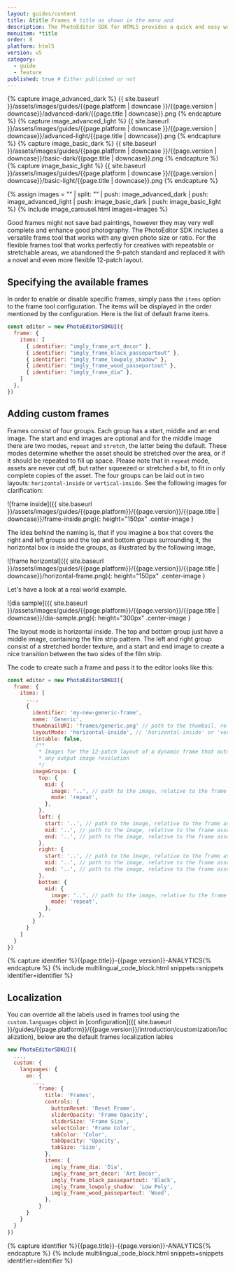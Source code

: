 ```yaml
---
layout: guides/content
title: &title Frames # title as shown in the menu and
description: The PhotoEditor SDK for HTML5 provides a quick and easy way for adding frames to any creative. Learn how to add custom frame assets to the library.
menuitem: *title
order: 8
platform: html5
version: v5
category:
  - guide
  - feature
published: true # Either published or not
---
```

<!-- ![{{page.title}} tool]({{ site.baseurl }}/assets/images/guides/{{page.platform | downcase }}/{{page.version | downcase}}/{{page.title | downcase}}.jpg){: .center-image style="padding: 20px; max-height: 400px;"} -->

{% capture image_advanced_dark %}
{{ site.baseurl }}/assets/images/guides/{{page.platform | downcase }}/{{page.version | downcase}}/advanced-dark/{{page.title | downcase}}.png
{% endcapture %}
{% capture image_advanced_light %}
{{ site.baseurl }}/assets/images/guides/{{page.platform | downcase }}/{{page.version | downcase}}/advanced-light/{{page.title | downcase}}.png
{% endcapture %}
{% capture image_basic_dark %}
{{ site.baseurl }}/assets/images/guides/{{page.platform | downcase }}/{{page.version | downcase}}/basic-dark/{{page.title | downcase}}.png
{% endcapture %}
{% capture image_basic_light %}
{{ site.baseurl }}/assets/images/guides/{{page.platform | downcase }}/{{page.version | downcase}}/basic-light/{{page.title | downcase}}.png
{% endcapture %}

{% assign images = "" | split: "" | push: image_advanced_dark | push: image_advanced_light | push: image_basic_dark | push: image_basic_light %}
{% include image_carousel.html images=images %}

Good frames might not save bad paintings, however they may very well complete and enhance good photography. The PhotoEditor SDK includes a versatile frame tool that works with any given photo size or ratio. For the flexible frames tool that works perfectly for creatives with repeatable or stretchable areas, we abandoned the 9-patch standard and replaced it with a novel and even more flexible 12-patch layout.

## Specifying the available frames

In order to enable or disable specific frames, simply pass the `items` option to the frame tool configuration. The items will be displayed in the order mentioned by the configuration. Here is the list of default frame items.

```js
const editor = new PhotoEditorSDKUI({
  frame: {
    items: [
      { identifier: "imgly_frame_art_decor" },
      { identifier: "imgly_frame_black_passepartout" },
      { identifier: "imgly_frame_lowpoly_shadow" },
      { identifier: "imgly_frame_wood_passepartout" },
      { identifier: "imgly_frame_dia" },
    ]
  },
})
```

## Adding custom frames

Frames consist of four groups. Each group has a start, middle and an end image. The start and end images are optional and for the middle image there are two modes, `repeat` and `stretch`, the latter being the default. These modes determine whether the asset should be stretched over the area, or if it should be repeated to fill up space. Please note that in `repeat` mode, assets are never cut off, but rather squeezed or stretched a bit, to fit in only complete copies of the asset.
The four groups can be laid out in two layouts: `horizontal-inside` or `vertical-inside`. See the following images for clarification:

![frame inside]({{ site.baseurl }}/assets/images/guides/{{page.platform}}/{{page.version}}/{{page.title | downcase}}/frame-inside.png){: height="150px" .center-image }

The idea behind the naming is, that if you imagine a box that covers the right and left groups and the top and bottom groups surrounding it,
the horizontal box is inside the groups, as illustrated by the following image,

![frame horizontal]({{ site.baseurl }}/assets/images/guides/{{page.platform}}/{{page.version}}/{{page.title | downcase}}/horizontal-frame.png){: height="150px" .center-image }

Let's have a look at a real world example.

![dia sample]({{ site.baseurl }}/assets/images/guides/{{page.platform}}/{{page.version}}/{{page.title | downcase}}/dia-sample.png){: height="300px" .center-image }

The layout mode is horizontal inside. The top and bottom group just have a middle image, containing the film strip pattern.
The left and right group consist of a stretched border texture, and a start and end image to create a nice transition between the two sides of the film strip.

The code to create such a frame and pass it to the editor looks like this:

```js
const editor = new PhotoEditorSDKUI({
  frame: {
    items: [
      ...,
      {
        identifier: 'my-new-generic-frame',
        name: 'Generic',
        thumbnailURI: 'frames/generic.png' // path to the thumbail, relative to the frame asset directory
        layoutMode: 'horizontal-inside', // 'horizontal-inside' or 'vertical-inside'
        tintable: false, 
         /**
          * Images for the 12-patch layout of a dynamic frame that automatically adapts to
          * any output image resolution
          */
        imageGroups: {
          top: {
            mid: {
              image: '..', // path to the image, relative to the frame asset directory
              mode: 'repeat',
            },
          },
          left: {
            start: '..', // path to the image, relative to the frame asset directory
            mid: '..', // path to the image, relative to the frame asset directory
            end: '..', // path to the image, relative to the frame asset directory
          },
          right: {
            start: '..', // path to the image, relative to the frame asset directory
            mid: '..', // path to the image, relative to the frame asset directory
            end: '..', // path to the image, relative to the frame asset directory
          },
          bottom: {
            mid: {
              image: '..', // path to the image, relative to the frame asset directory
              mode: 'repeat',
            },
          },
        }
      }
    ]
  }
})

```

{% capture identifier %}{{page.title}}-{{page.version}}-ANALYTICS{% endcapture %}
{% include multilingual_code_block.html snippets=snippets identifier=identifier %}

## Localization

You can override all the labels used in frames tool using the `custom.languages` object in [configuration]({{ site.baseurl }}/guides/{{page.platform}}/{{page.version}}/introduction/customization/localization), below are the default frames localization lables

```js
new PhotoEditorSDKUI({
  ...,
  custom: {
    languages: {
      en: {
        ...,
          frame: {
            title: 'Frames',
            controls: {
              buttonReset: 'Reset Frame',
              sliderOpacity: 'Frame Opacity',
              sliderSize: 'Frame Size',
              selectColor: 'Frame Color',
              tabColor: 'Color',
              tabOpacity: 'Opacity',
              tabSize: 'Size',
            },
            items: {
              imgly_frame_dia: 'Dia',
              imgly_frame_art_decor: 'Art Decor',
              imgly_frame_black_passepartout: 'Black',
              imgly_frame_lowpoly_shadow: 'Low Poly',
              imgly_frame_wood_passepartout: 'Wood',
            },
          }
      }
    }
  }
})

```
{% capture identifier %}{{page.title}}-{{page.version}}-ANALYTICS{% endcapture %}
{% include multilingual_code_block.html snippets=snippets identifier=identifier %}